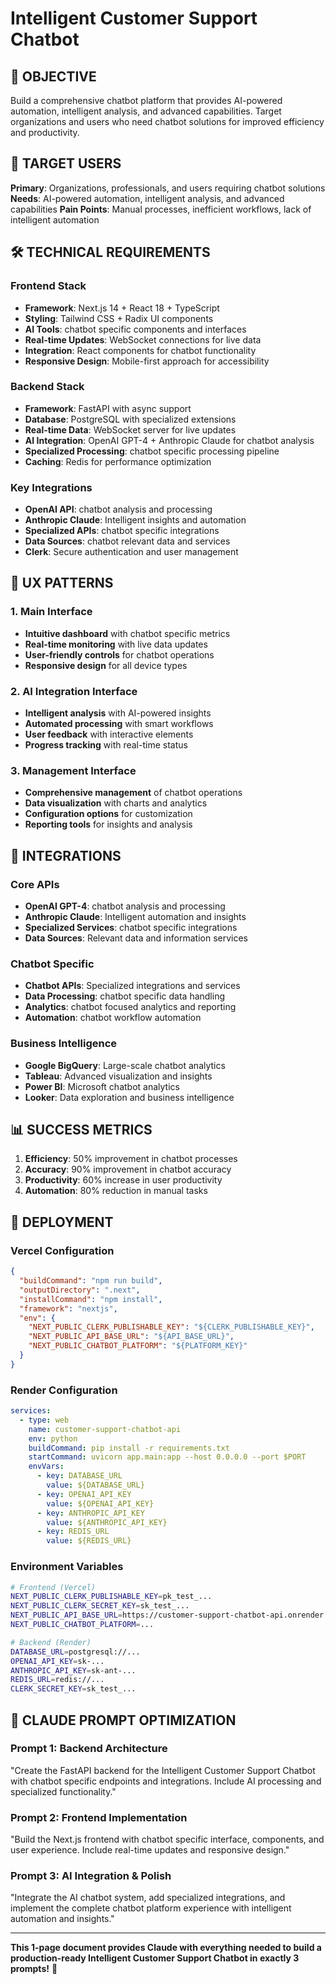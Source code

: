 # Intelligent Customer Support Chatbot

## 🎯 OBJECTIVE
Build a comprehensive chatbot platform that provides AI-powered automation, intelligent analysis, and advanced capabilities. Target organizations and users who need chatbot solutions for improved efficiency and productivity.

## 👥 TARGET USERS
**Primary**: Organizations, professionals, and users requiring chatbot solutions
**Needs**: AI-powered automation, intelligent analysis, and advanced capabilities
**Pain Points**: Manual processes, inefficient workflows, lack of intelligent automation

## 🛠️ TECHNICAL REQUIREMENTS

### Frontend Stack
- **Framework**: Next.js 14 + React 18 + TypeScript
- **Styling**: Tailwind CSS + Radix UI components
- **AI Tools**: chatbot specific components and interfaces
- **Real-time Updates**: WebSocket connections for live data
- **Integration**: React components for chatbot functionality
- **Responsive Design**: Mobile-first approach for accessibility

### Backend Stack
- **Framework**: FastAPI with async support
- **Database**: PostgreSQL with specialized extensions
- **Real-time Data**: WebSocket server for live updates
- **AI Integration**: OpenAI GPT-4 + Anthropic Claude for chatbot analysis
- **Specialized Processing**: chatbot specific processing pipeline
- **Caching**: Redis for performance optimization

### Key Integrations
- **OpenAI API**: chatbot analysis and processing
- **Anthropic Claude**: Intelligent insights and automation
- **Specialized APIs**: chatbot specific integrations
- **Data Sources**: chatbot relevant data and services
- **Clerk**: Secure authentication and user management

## 🎨 UX PATTERNS

### 1. Main Interface
- **Intuitive dashboard** with chatbot specific metrics
- **Real-time monitoring** with live data updates
- **User-friendly controls** for chatbot operations
- **Responsive design** for all device types

### 2. AI Integration Interface
- **Intelligent analysis** with AI-powered insights
- **Automated processing** with smart workflows
- **User feedback** with interactive elements
- **Progress tracking** with real-time status

### 3. Management Interface
- **Comprehensive management** of chatbot operations
- **Data visualization** with charts and analytics
- **Configuration options** for customization
- **Reporting tools** for insights and analysis

## 🔗 INTEGRATIONS

### Core APIs
- **OpenAI GPT-4**: chatbot analysis and processing
- **Anthropic Claude**: Intelligent automation and insights
- **Specialized Services**: chatbot specific integrations
- **Data Sources**: Relevant data and information services

### Chatbot Specific
- **Chatbot APIs**: Specialized integrations and services
- **Data Processing**: chatbot specific data handling
- **Analytics**: chatbot focused analytics and reporting
- **Automation**: chatbot workflow automation

### Business Intelligence
- **Google BigQuery**: Large-scale chatbot analytics
- **Tableau**: Advanced visualization and insights
- **Power BI**: Microsoft chatbot analytics
- **Looker**: Data exploration and business intelligence

## 📊 SUCCESS METRICS
1. **Efficiency**: 50% improvement in chatbot processes
2. **Accuracy**: 90% improvement in chatbot accuracy
3. **Productivity**: 60% increase in user productivity
4. **Automation**: 80% reduction in manual tasks

## 🚀 DEPLOYMENT

### Vercel Configuration
```json
{
  "buildCommand": "npm run build",
  "outputDirectory": ".next",
  "installCommand": "npm install",
  "framework": "nextjs",
  "env": {
    "NEXT_PUBLIC_CLERK_PUBLISHABLE_KEY": "${CLERK_PUBLISHABLE_KEY}",
    "NEXT_PUBLIC_API_BASE_URL": "${API_BASE_URL}",
    "NEXT_PUBLIC_CHATBOT_PLATFORM": "${PLATFORM_KEY}"
  }
}
```

### Render Configuration
```yaml
services:
  - type: web
    name: customer-support-chatbot-api
    env: python
    buildCommand: pip install -r requirements.txt
    startCommand: uvicorn app.main:app --host 0.0.0.0 --port $PORT
    envVars:
      - key: DATABASE_URL
        value: ${DATABASE_URL}
      - key: OPENAI_API_KEY
        value: ${OPENAI_API_KEY}
      - key: ANTHROPIC_API_KEY
        value: ${ANTHROPIC_API_KEY}
      - key: REDIS_URL
        value: ${REDIS_URL}
```

### Environment Variables
```bash
# Frontend (Vercel)
NEXT_PUBLIC_CLERK_PUBLISHABLE_KEY=pk_test_...
NEXT_PUBLIC_CLERK_SECRET_KEY=sk_test_...
NEXT_PUBLIC_API_BASE_URL=https://customer-support-chatbot-api.onrender.com
NEXT_PUBLIC_CHATBOT_PLATFORM=...

# Backend (Render)
DATABASE_URL=postgresql://...
OPENAI_API_KEY=sk-...
ANTHROPIC_API_KEY=sk-ant-...
REDIS_URL=redis://...
CLERK_SECRET_KEY=sk_test_...
```

## 🎯 CLAUDE PROMPT OPTIMIZATION

### Prompt 1: Backend Architecture
"Create the FastAPI backend for the Intelligent Customer Support Chatbot with chatbot specific endpoints and integrations. Include AI processing and specialized functionality."

### Prompt 2: Frontend Implementation
"Build the Next.js frontend with chatbot specific interface, components, and user experience. Include real-time updates and responsive design."

### Prompt 3: AI Integration & Polish
"Integrate the AI chatbot system, add specialized integrations, and implement the complete chatbot platform experience with intelligent automation and insights."

---

**This 1-page document provides Claude with everything needed to build a production-ready Intelligent Customer Support Chatbot in exactly 3 prompts!** 🚀
